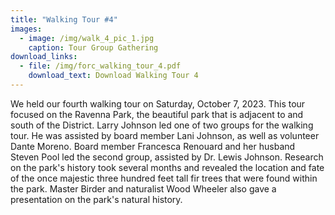 ```yaml
---
title: "Walking Tour #4"
images:
  - image: /img/walk_4_pic_1.jpg
    caption: Tour Group Gathering
download_links:
  - file: /img/forc_walking_tour_4.pdf
    download_text: Download Walking Tour 4
---
```

We held our fourth walking tour on Saturday, October 7, 2023. This tour focused on the Ravenna Park, the beautiful park that is adjacent to and south of the District. Larry Johnson led one of two groups for the walking tour. He was assisted by board member Lani Johnson, as well as volunteer Dante Moreno. Board member Francesca Renouard and her husband Steven Pool led the second group, assisted by Dr. Lewis Johnson. Research on the park's history took several months and revealed the location and fate of the once majestic three hundred feet tall fir trees that were found within the park. Master Birder and naturalist Wood Wheeler also gave a presentation on the park's natural history.